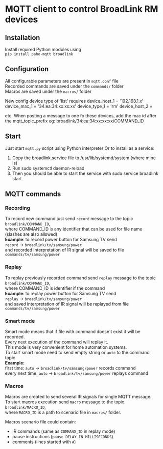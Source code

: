# MQTT client to control BroadLink RM devices
 
## Installation
Install required Python modules using  
`pip install paho-mqtt broadlink`

## Configuration
All configurable parameters are present in `mqtt.conf` file  
Recorded commands are saved under the `commands/` folder  
Macros are saved under the `macros/` folder

New config device type of 'list'  requires 
device_host_1 = '192.168.1.x'
device_mac_1  = '34:ea:34:xx:xx:xx'
device_type_1 = 'rm'
device_host_2 = 

etc.
When posting a message to one fo these devices, add the mac id after the mqtt_topic_prefix
eg: broadlink/34:ea:34:xx:xx:xx/COMMAND_ID


## Start
Just start `mqtt.py` script using Python interpreter
Or to install as a service:
 1. Copy the broadlink.service file to /usr/lib/systemd/system (where mine is)
 2. Run sudo systemctl daemon-reload
 3. Then you should be able to start the service with sudo service broadlink start




## MQTT commands
### Recording
To record new command just send `record` message to the topic `broadlink/COMMAND_ID`,  
where COMMAND_ID is any identifier that can be used for file name (slashes are also allowed)  
**Example**: to record power button for Samsung TV send  
`record` -> `broadlink/tv/samsung/power`  
and recorded interpretation of IR signal will be saved to file `commands/tv/samsung/power`

### Replay
To replay previously recorded command send `replay` message to the topic `broadlink/COMMAND_ID`,  
where COMMAND_ID is identifier if the command  
**Example**: to replay power button for Samsung TV send  
`replay` -> `broadlink/tv/samsung/power`  
and saved interpretation of IR signal will be replayed from file `commands/tv/samsung/power`

### Smart mode
Smart mode means that if file with command doesn't exist it will be recorded.  
Every next execution of the command will replay it.  
This mode is very convenient for home automation systems.  
To start smart mode need to send empty string or `auto` to the command topic   
**Example:**  
first time: `auto` -> `broadlink/tv/samsung/power` records command  
every next time: `auto` -> `broadlink/tv/samsung/power` replays command  

### Macros
Macros are created to send several IR signals for single MQTT message.  
To start macros execution send `macro` message to the topic `broadlink/MACRO_ID`,  
where `MACRO_ID` is a path to scenario file in `macros/` folder.  

Macros scenario file could contain:
 - IR commands (same as `COMMAND_ID` in replay mode)
 - pause instructions (`pause DELAY_IN_MILLISECONDS`)
 - comments (lines started with `#`)
 
